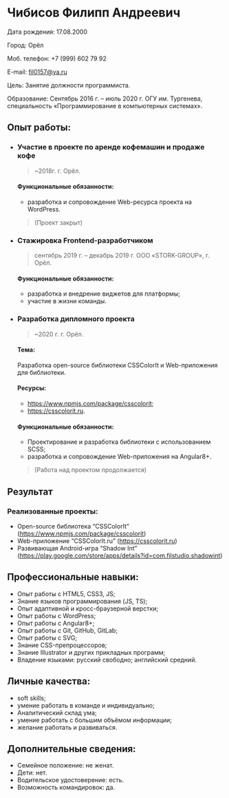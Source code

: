 # Чибисов Филипп Андреевич

Дата рождения: 17.08.2000

Город: Орёл

Моб. телефон: +7 (999) 602 79 92

E-mail: fil0157@ya.ru

Цель: Занятие должности программиста.

Образование: 
Сентябрь 2016 г. – июль 2020 г. ОГУ им. Тургенева, специальность «Программирование в компьютерных системах».

## Опыт работы:

- ### Участие в проекте по аренде кофемашин и продаже кофе 

  > ~2018г. г. Орёл.

  #### Функциональные обязанности: 

  - разработка и сопровождение Web-ресурса проекта на WordPress.

  > (Проект закрыт)

- ### Стажировка Frontend-разработчиком

  > сентябрь 2019 г. – декабрь 2019 г. ООО «STORK-GROUP», г. Орёл.

  #### Функциональные обязанности: 

  - разработка и внедрение виджетов для платформы;
  - участие в жизни команды.

- ### Разработка дипломного проекта

  > ~2020 г. г. Орёл. 

  #### Тема:

  Разработка open-source библиотеки CSSColorIt и Web-приложения для библиотеки. 

  #### Ресурсы:

  - https://www.npmjs.com/package/csscolorit;
  - https://csscolorit.ru.

  #### Функциональные обязанности: 

  - Проектирование и разработка библиотеки с использованием SCSS;
  - разработка и сопровождение Web-приложения на Angular8+.

  > (Работа над проектом продолжается)

## Результат

### Реализованные проекты:

- Open-source библиотека “CSSColorIt” (https://www.npmjs.com/package/csscolorit)
- Web-приложение “CSSColorIt.ru” (https://csscolorit.ru)
- Развивающая Android-игра “Shadow Int” (https://play.google.com/store/apps/details?id=com.filstudio.shadowint)

## Профессиональные навыки:

- Опыт работы с HTML5, CSS3, JS; 
- Знание языков программирования (JS, TS);
- Опыт адаптивной и кросс-браузерной верстки; 
- Опыт работы с WordPress;
- Опыт работы с Angular8+;
- Опыт работы с Git, GitHub, GitLab;
- Опыт работы с SVG;
- Знание CSS-препроцессоров;
- Знание Illustrator и других прикладных программ;
- Владение языками: русский свободно; английский средний. 

## Личные качества:

- soft skills;
- умение работать в команде и индивидуально;
- Аналитический склад ума;
- умение работать с большим объёмом информации;
- желание работать и развиваться.

## Дополнительные сведения:

- Семейное положение: не женат.
- Дети: нет.
- Водительское удостоверение: есть.
- Возможность командировок: да.

